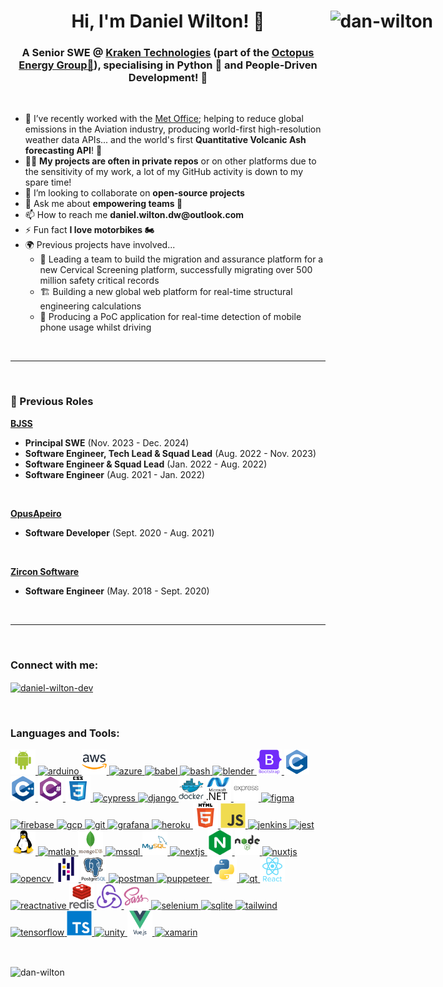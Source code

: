 <h1 align="center">
    <img
        src="https://komarev.com/ghpvc/?username=dan-wilton&label=Profile%20views&color=0e75b6&style=flat"
        alt="dan-wilton"
        align="right"
        style="position: absolute; right: 2em"
    />
    Hi, I'm Daniel Wilton! 👋
</h1>

<h3 align="center">
    A Senior SWE @ <a href="https://kraken.tech/">Kraken Technologies</a> (part of the
    <a href="https://octopusenergy.group">Octopus Energy Group🐙</a>), specialising in Python 🐍 and
    People-Driven Development! 🚀
</h3>

<br />

<ul>
    <li>
        🔭 I’ve recently worked with the <a href="https://www.metoffice.gov.uk/">Met Office</a>;
        helping to reduce global emissions in the Aviation industry, producing world-first
        high-resolution weather data APIs... and the world's first
        <b>Quantitative Volcanic Ash forecasting API</b>! 🌋
    </li>
    <li>
        🕵️‍♂️ <b>My projects are often in private repos</b> or on other platforms due to the
        sensitivity of my work, a lot of my GitHub activity is down to my spare time!
    </li>
    <li>👯 I’m looking to collaborate on <b>open-source projects</b></li>
    <li>💬 Ask me about <b>empowering teams 💪</b></li>
    <li>📫 How to reach me <b>daniel.wilton.dw@outlook.com</b></li>
    <li>⚡ Fun fact <b>I love motorbikes 🏍️</b></li>
    <li>
        🌍 Previous projects have involved...
        <ul>
            <li>
                🏥 Leading a team to build the migration and assurance platform for a new Cervical
                Screening platform, successfully migrating over 500 million safety critical records
            </li>
            <li>
                🏗️ Building a new global web platform for real-time structural engineering
                calculations
            </li>
            <li>
                📸 Producing a PoC application for real-time detection of mobile phone usage whilst
                driving
            </li>
        </ul>
    </li>
</ul>

<br />

- - - - - -

<br />
<h3 align="left">📜 Previous Roles</h3>

**[BJSS](https://www.bjss.com/)**
<ul>
    <li><b>Principal SWE</b> (Nov. 2023 - Dec. 2024)</li>
    <li><b>Software Engineer, Tech Lead & Squad Lead</b> (Aug. 2022 - Nov. 2023)</li>
    <li><b>Software Engineer & Squad Lead</b> (Jan. 2022 - Aug. 2022)</li>
    <li><b>Software Engineer</b> (Aug. 2021 - Jan. 2022)</li>
</ul>
<br />

**[OpusApeiro](https://www.opusapeiro.com/)**
<ul>
    <li><b>Software Developer</b> (Sept. 2020 - Aug. 2021)</li>
</ul>
<br />

**[Zircon Software](https://zirconsoftware.co.uk/)**
<ul>
    <li><b>Software Engineer</b> (May. 2018 - Sept. 2020)</li>
</ul>

<br />

- - - - - -

<br />
<h3 align="left">Connect with me:</h3>
<p align="left">
    <a href="https://linkedin.com/in/daniel-wilton-dev" target="blank"
        ><img
            align="center"
            src="https://raw.githubusercontent.com/rahuldkjain/github-profile-readme-generator/master/src/images/icons/Social/linked-in-alt.svg"
            alt="daniel-wilton-dev"
            height="30"
            width="40"
    /></a>
</p>

<br />
<h3 align="left">Languages and Tools:</h3>
<p align="left">
    <a href="https://developer.android.com" target="_blank" rel="noreferrer">
        <img
            src="https://raw.githubusercontent.com/devicons/devicon/master/icons/android/android-original-wordmark.svg"
            alt="android"
            width="40"
            height="40"
        />
    </a>
    <a href="https://www.arduino.cc/" target="_blank" rel="noreferrer">
        <img
            src="https://cdn.worldvectorlogo.com/logos/arduino-1.svg"
            alt="arduino"
            width="40"
            height="40"
        />
    </a>
    <a href="https://aws.amazon.com" target="_blank" rel="noreferrer">
        <img
            src="https://raw.githubusercontent.com/devicons/devicon/master/icons/amazonwebservices/amazonwebservices-original-wordmark.svg"
            alt="aws"
            width="40"
            height="40"
        />
    </a>
    <a href="https://azure.microsoft.com/en-in/" target="_blank" rel="noreferrer">
        <img
            src="https://www.vectorlogo.zone/logos/microsoft_azure/microsoft_azure-icon.svg"
            alt="azure"
            width="40"
            height="40"
        />
    </a>
    <a href="https://babeljs.io/" target="_blank" rel="noreferrer">
        <img
            src="https://www.vectorlogo.zone/logos/babeljs/babeljs-icon.svg"
            alt="babel"
            width="40"
            height="40"
        />
    </a>
    <a href="https://www.gnu.org/software/bash/" target="_blank" rel="noreferrer">
        <img
            src="https://www.vectorlogo.zone/logos/gnu_bash/gnu_bash-icon.svg"
            alt="bash"
            width="40"
            height="40"
        />
    </a>
    <a href="https://www.blender.org/" target="_blank" rel="noreferrer">
        <img
            src="https://download.blender.org/branding/community/blender_community_badge_white.svg"
            alt="blender"
            width="40"
            height="40"
        />
    </a>
    <a href="https://getbootstrap.com" target="_blank" rel="noreferrer">
        <img
            src="https://raw.githubusercontent.com/devicons/devicon/master/icons/bootstrap/bootstrap-plain-wordmark.svg"
            alt="bootstrap"
            width="40"
            height="40"
        />
    </a>
    <a href="https://www.cprogramming.com/" target="_blank" rel="noreferrer">
        <img
            src="https://raw.githubusercontent.com/devicons/devicon/master/icons/c/c-original.svg"
            alt="c"
            width="40"
            height="40"
        />
    </a>
    <a href="https://www.w3schools.com/cpp/" target="_blank" rel="noreferrer">
        <img
            src="https://raw.githubusercontent.com/devicons/devicon/master/icons/cplusplus/cplusplus-original.svg"
            alt="cplusplus"
            width="40"
            height="40"
        />
    </a>
    <a href="https://www.w3schools.com/cs/" target="_blank" rel="noreferrer">
        <img
            src="https://raw.githubusercontent.com/devicons/devicon/master/icons/csharp/csharp-original.svg"
            alt="csharp"
            width="40"
            height="40"
        />
    </a>
    <a href="https://www.w3schools.com/css/" target="_blank" rel="noreferrer">
        <img
            src="https://raw.githubusercontent.com/devicons/devicon/master/icons/css3/css3-original-wordmark.svg"
            alt="css3"
            width="40"
            height="40"
        />
    </a>
    <a href="https://www.cypress.io" target="_blank" rel="noreferrer">
        <img
            src="https://raw.githubusercontent.com/simple-icons/simple-icons/6e46ec1fc23b60c8fd0d2f2ff46db82e16dbd75f/icons/cypress.svg"
            alt="cypress"
            width="40"
            height="40"
        />
    </a>
    <a href="https://www.djangoproject.com/" target="_blank" rel="noreferrer">
        <img
            src="https://cdn.worldvectorlogo.com/logos/django.svg"
            alt="django"
            width="40"
            height="40"
        />
    </a>
    <a href="https://www.docker.com/" target="_blank" rel="noreferrer">
        <img
            src="https://raw.githubusercontent.com/devicons/devicon/master/icons/docker/docker-original-wordmark.svg"
            alt="docker"
            width="40"
            height="40"
        />
    </a>
    <a href="https://dotnet.microsoft.com/" target="_blank" rel="noreferrer">
        <img
            src="https://raw.githubusercontent.com/devicons/devicon/master/icons/dot-net/dot-net-original-wordmark.svg"
            alt="dotnet"
            width="40"
            height="40"
        />
    </a>
    <a href="https://expressjs.com" target="_blank" rel="noreferrer">
        <img
            src="https://raw.githubusercontent.com/devicons/devicon/master/icons/express/express-original-wordmark.svg"
            alt="express"
            width="40"
            height="40"
        />
    </a>
    <a href="https://www.figma.com/" target="_blank" rel="noreferrer">
        <img
            src="https://www.vectorlogo.zone/logos/figma/figma-icon.svg"
            alt="figma"
            width="40"
            height="40"
        />
    </a>
    <a href="https://firebase.google.com/" target="_blank" rel="noreferrer">
        <img
            src="https://www.vectorlogo.zone/logos/firebase/firebase-icon.svg"
            alt="firebase"
            width="40"
            height="40"
        />
    </a>
    <a href="https://cloud.google.com" target="_blank" rel="noreferrer">
        <img
            src="https://www.vectorlogo.zone/logos/google_cloud/google_cloud-icon.svg"
            alt="gcp"
            width="40"
            height="40"
        />
    </a>
    <a href="https://git-scm.com/" target="_blank" rel="noreferrer">
        <img
            src="https://www.vectorlogo.zone/logos/git-scm/git-scm-icon.svg"
            alt="git"
            width="40"
            height="40"
        />
    </a>
    <a href="https://grafana.com" target="_blank" rel="noreferrer">
        <img
            src="https://www.vectorlogo.zone/logos/grafana/grafana-icon.svg"
            alt="grafana"
            width="40"
            height="40"
        />
    </a>
    <a href="https://heroku.com" target="_blank" rel="noreferrer">
        <img
            src="https://www.vectorlogo.zone/logos/heroku/heroku-icon.svg"
            alt="heroku"
            width="40"
            height="40"
        />
    </a>
    <a href="https://www.w3.org/html/" target="_blank" rel="noreferrer">
        <img
            src="https://raw.githubusercontent.com/devicons/devicon/master/icons/html5/html5-original-wordmark.svg"
            alt="html5"
            width="40"
            height="40"
        />
    </a>
    <a
        href="https://developer.mozilla.org/en-US/docs/Web/JavaScript"
        target="_blank"
        rel="noreferrer"
    >
        <img
            src="https://raw.githubusercontent.com/devicons/devicon/master/icons/javascript/javascript-original.svg"
            alt="javascript"
            width="40"
            height="40"
        />
    </a>
    <a href="https://www.jenkins.io" target="_blank" rel="noreferrer">
        <img
            src="https://www.vectorlogo.zone/logos/jenkins/jenkins-icon.svg"
            alt="jenkins"
            width="40"
            height="40"
        />
    </a>
    <a href="https://jestjs.io" target="_blank" rel="noreferrer">
        <img
            src="https://www.vectorlogo.zone/logos/jestjsio/jestjsio-icon.svg"
            alt="jest"
            width="40"
            height="40"
        />
    </a>
    <a href="https://www.linux.org/" target="_blank" rel="noreferrer">
        <img
            src="https://raw.githubusercontent.com/devicons/devicon/master/icons/linux/linux-original.svg"
            alt="linux"
            width="40"
            height="40"
        />
    </a>
    <a href="https://www.mathworks.com/" target="_blank" rel="noreferrer">
        <img
            src="https://upload.wikimedia.org/wikipedia/commons/2/21/Matlab_Logo.png"
            alt="matlab"
            width="40"
            height="40"
        />
    </a>
    <a href="https://www.mongodb.com/" target="_blank" rel="noreferrer">
        <img
            src="https://raw.githubusercontent.com/devicons/devicon/master/icons/mongodb/mongodb-original-wordmark.svg"
            alt="mongodb"
            width="40"
            height="40"
        />
    </a>
    <a href="https://www.microsoft.com/en-us/sql-server" target="_blank" rel="noreferrer">
        <img
            src="https://www.svgrepo.com/show/303229/microsoft-sql-server-logo.svg"
            alt="mssql"
            width="40"
            height="40"
        />
    </a>
    <a href="https://www.mysql.com/" target="_blank" rel="noreferrer">
        <img
            src="https://raw.githubusercontent.com/devicons/devicon/master/icons/mysql/mysql-original-wordmark.svg"
            alt="mysql"
            width="40"
            height="40"
        />
    </a>
    <a href="https://nextjs.org/" target="_blank" rel="noreferrer">
        <img
            src="https://cdn.worldvectorlogo.com/logos/nextjs-2.svg"
            alt="nextjs"
            width="40"
            height="40"
        />
    </a>
    <a href="https://www.nginx.com" target="_blank" rel="noreferrer">
        <img
            src="https://raw.githubusercontent.com/devicons/devicon/master/icons/nginx/nginx-original.svg"
            alt="nginx"
            width="40"
            height="40"
        />
    </a>
    <a href="https://nodejs.org" target="_blank" rel="noreferrer">
        <img
            src="https://raw.githubusercontent.com/devicons/devicon/master/icons/nodejs/nodejs-original-wordmark.svg"
            alt="nodejs"
            width="40"
            height="40"
        />
    </a>
    <a href="https://nuxtjs.org/" target="_blank" rel="noreferrer">
        <img
            src="https://www.vectorlogo.zone/logos/nuxtjs/nuxtjs-icon.svg"
            alt="nuxtjs"
            width="40"
            height="40"
        />
    </a>
    <a href="https://opencv.org/" target="_blank" rel="noreferrer">
        <img
            src="https://www.vectorlogo.zone/logos/opencv/opencv-icon.svg"
            alt="opencv"
            width="40"
            height="40"
        />
    </a>
    <a href="https://pandas.pydata.org/" target="_blank" rel="noreferrer">
        <img
            src="https://raw.githubusercontent.com/devicons/devicon/2ae2a900d2f041da66e950e4d48052658d850630/icons/pandas/pandas-original.svg"
            alt="pandas"
            width="40"
            height="40"
        />
    </a>
    <a href="https://www.postgresql.org" target="_blank" rel="noreferrer">
        <img
            src="https://raw.githubusercontent.com/devicons/devicon/master/icons/postgresql/postgresql-original-wordmark.svg"
            alt="postgresql"
            width="40"
            height="40"
        />
    </a>
    <a href="https://postman.com" target="_blank" rel="noreferrer">
        <img
            src="https://www.vectorlogo.zone/logos/getpostman/getpostman-icon.svg"
            alt="postman"
            width="40"
            height="40"
        />
    </a>
    <a href="https://github.com/puppeteer/puppeteer" target="_blank" rel="noreferrer">
        <img
            src="https://www.vectorlogo.zone/logos/pptrdev/pptrdev-official.svg"
            alt="puppeteer"
            width="40"
            height="40"
        />
    </a>
    <a href="https://www.python.org" target="_blank" rel="noreferrer">
        <img
            src="https://raw.githubusercontent.com/devicons/devicon/master/icons/python/python-original.svg"
            alt="python"
            width="40"
            height="40"
        />
    </a>
    <a href="https://www.qt.io/" target="_blank" rel="noreferrer">
        <img
            src="https://upload.wikimedia.org/wikipedia/commons/0/0b/Qt_logo_2016.svg"
            alt="qt"
            width="40"
            height="40"
        />
    </a>
    <a href="https://reactjs.org/" target="_blank" rel="noreferrer">
        <img
            src="https://raw.githubusercontent.com/devicons/devicon/master/icons/react/react-original-wordmark.svg"
            alt="react"
            width="40"
            height="40"
        />
    </a>
    <a href="https://reactnative.dev/" target="_blank" rel="noreferrer">
        <img
            src="https://reactnative.dev/img/header_logo.svg"
            alt="reactnative"
            width="40"
            height="40"
        />
    </a>
    <a href="https://redis.io" target="_blank" rel="noreferrer">
        <img
            src="https://raw.githubusercontent.com/devicons/devicon/master/icons/redis/redis-original-wordmark.svg"
            alt="redis"
            width="40"
            height="40"
        />
    </a>
    <a href="https://redux.js.org" target="_blank" rel="noreferrer">
        <img
            src="https://raw.githubusercontent.com/devicons/devicon/master/icons/redux/redux-original.svg"
            alt="redux"
            width="40"
            height="40"
        />
    </a>
    <a href="https://sass-lang.com" target="_blank" rel="noreferrer">
        <img
            src="https://raw.githubusercontent.com/devicons/devicon/master/icons/sass/sass-original.svg"
            alt="sass"
            width="40"
            height="40"
        />
    </a>
    <a href="https://www.selenium.dev" target="_blank" rel="noreferrer">
        <img
            src="https://raw.githubusercontent.com/detain/svg-logos/780f25886640cef088af994181646db2f6b1a3f8/svg/selenium-logo.svg"
            alt="selenium"
            width="40"
            height="40"
        />
    </a>
    <a href="https://www.sqlite.org/" target="_blank" rel="noreferrer">
        <img
            src="https://www.vectorlogo.zone/logos/sqlite/sqlite-icon.svg"
            alt="sqlite"
            width="40"
            height="40"
        />
    </a>
    <a href="https://tailwindcss.com/" target="_blank" rel="noreferrer">
        <img
            src="https://www.vectorlogo.zone/logos/tailwindcss/tailwindcss-icon.svg"
            alt="tailwind"
            width="40"
            height="40"
        />
    </a>
    <a href="https://www.tensorflow.org" target="_blank" rel="noreferrer">
        <img
            src="https://www.vectorlogo.zone/logos/tensorflow/tensorflow-icon.svg"
            alt="tensorflow"
            width="40"
            height="40"
        />
    </a>
    <a href="https://www.typescriptlang.org/" target="_blank" rel="noreferrer">
        <img
            src="https://raw.githubusercontent.com/devicons/devicon/master/icons/typescript/typescript-original.svg"
            alt="typescript"
            width="40"
            height="40"
        />
    </a>
    <a href="https://unity.com/" target="_blank" rel="noreferrer">
        <img
            src="https://www.vectorlogo.zone/logos/unity3d/unity3d-icon.svg"
            alt="unity"
            width="40"
            height="40"
        />
    </a>
    <a href="https://vuejs.org/" target="_blank" rel="noreferrer">
        <img
            src="https://raw.githubusercontent.com/devicons/devicon/master/icons/vuejs/vuejs-original-wordmark.svg"
            alt="vuejs"
            width="40"
            height="40"
        />
    </a>
    <a href="https://dotnet.microsoft.com/apps/xamarin" target="_blank" rel="noreferrer">
        <img
            src="https://raw.githubusercontent.com/detain/svg-logos/780f25886640cef088af994181646db2f6b1a3f8/svg/xamarin.svg"
            alt="xamarin"
            width="40"
            height="40"
        />
    </a>
</p>

<br />
<p>
    <img
        align="center"
        src="https://github-readme-stats.vercel.app/api/top-langs?username=dan-wilton&show_icons=true&locale=en&layout=compact"
        alt="dan-wilton"
    />
</p>
